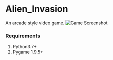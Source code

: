 # Alien_Invasion
An arcade style video game.
![Game Screenshot](https://user-images.githubusercontent.com/99472513/153730066-5fbaff25-18a7-43fe-bb0a-4a73bb4cacfd.png)

### Requirements
1. Python3.7+ 
2. Pygame 1.9.5+

